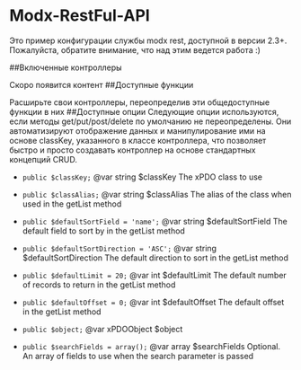 # Modx-RestFul-API
Это пример конфигурации службы modx rest, доступной в версии 2.3+. Пожалуйста, обратите внимание, что над этим ведется работа :)

##Включенные контроллеры

Скоро появится контент
##Доступные функции

Расширьте свои контроллеры, переопределив эти общедоступные функции в них
##Доступные опции Следующие опции используются, если методы get/put/post/delete по умолчанию не переопределены. Они автоматизируют отображение данных и манипулирование ими на основе classKey, указанного в классе контроллера, что позволяет быстро и просто создавать контроллер на основе стандартных концепций CRUD.

- `public $classKey;` @var string $classKey The xPDO class to use
    
- `public $classAlias;` @var string $classAlias The alias of the class when used in the getList method
-  `public $defaultSortField = 'name';` @var string $defaultSortField The default field to sort by in the getList method 
    
-    `public $defaultSortDirection = 'ASC';` @var string $defaultSortDirection The default direction to sort in the getList method 
    
-    `public $defaultLimit = 20;` @var int $defaultLimit The default number of records to return in the getList method 
    
-    `public $defaultOffset = 0;`  @var int $defaultOffset The default offset in the getList method
    
-    `public $object;` @var xPDOObject $object
 
-    `public $searchFields = array();`    @var array $searchFields Optional. An array of fields to use when the search parameter is passed
